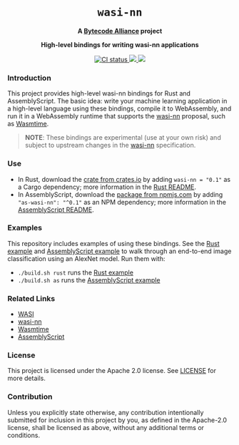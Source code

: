 <div align="center">
  <h1><code>wasi-nn</code></h1>

  <strong>A <a href="https://bytecodealliance.org/">Bytecode Alliance</a> project</strong>

  <p><strong>High-level bindings for writing wasi-nn applications</strong></p>

  <p>
    <a href="https://github.com/bytecodealliance/wasi-nn/actions?query=workflow%3ACI">
      <img src="https://github.com/bytecodealliance/wasi-nn/workflows/CI/badge.svg" alt="CI status"/>
    </a>
    <a href="https://crates.io/crates/wasi-nn">
      <img src="https://img.shields.io/crates/v/wasi-nn.svg"/>
    </a>
    <a href="https://www.npmjs.com/package/as-wasi-nn">
      <img src="https://img.shields.io/npm/v/as-wasi-nn.svg"/>
    </a>
  </p>

</div>

### Introduction

This project provides high-level wasi-nn bindings for Rust and AssemblyScript. The basic idea: write
your machine learning application in a high-level language using these bindings, compile it to
WebAssembly, and run it in a WebAssembly runtime that supports the [wasi-nn] proposal, such as
[Wasmtime].

[Wasmtime]: https://wasmtime.dev
[wasi-nn]: https://github.com/WebAssembly/wasi-nn

> __NOTE__: These bindings are experimental (use at your own risk) and subject to upstream changes
> in the [wasi-nn] specification.


### Use

 - In Rust, download the [crate from crates.io][crates.io] by adding `wasi-nn = "0.1"` as a Cargo
   dependency; more information in the [Rust README].
 - In AssemblyScript, download the [package from npmjs.com][npmjs.com] by adding `"as-wasi-nn":
   "^0.1"` as an NPM dependency; more information in the [AssemblyScript README].

[crates.io]: https://crates.io/crates/wasi-nn
[Rust README]: rust/README.md
[npmjs.com]: https://www.npmjs.com/package/wasi-nn
[AssemblyScript README]: assemblyscript/README.md


### Examples

This repository includes examples of using these bindings. See the [Rust example] and
[AssemblyScript example] to walk through an end-to-end image classification using an AlexNet model.
Run them with:
 - `./build.sh rust` runs the [Rust example]
 - `./build.sh as` runs the [AssemblyScript example]

[Rust example]: rust/examples/classification-example
[AssemblyScript example]: assemblyscript/examples/object-classification.ts


### Related Links

- [WASI]
- [wasi-nn]
- [Wasmtime]
- [AssemblyScript]

[WASI]: https://github.com/WebAssembly/WASI
[AssemblyScript]: https://www.assemblyscript.org/


### License

This project is licensed under the Apache 2.0 license. See [LICENSE] for more details.

[LICENSE]: LICENSE


### Contribution

Unless you explicitly state otherwise, any contribution intentionally submitted for inclusion in
this project by you, as defined in the Apache-2.0 license, shall be licensed as above, without any
additional terms or conditions.
